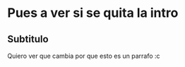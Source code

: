 # Pues a ver si se quita la intro

## Subtitulo

Quiero ver que cambia por que esto es un parrafo :c 

